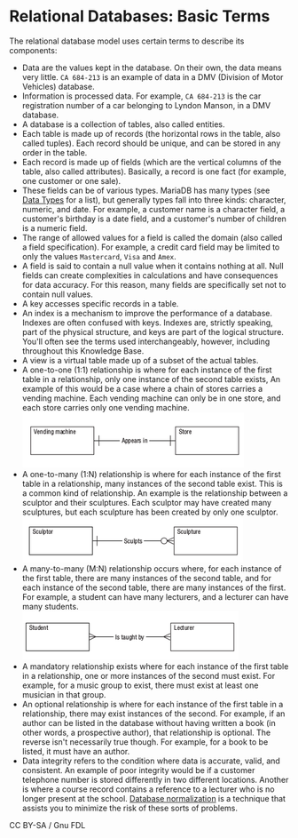 # Relational Databases: Basic Terms

The relational database model uses certain terms to describe its components:

* Data are the values kept in the database. On their own, the data means very little. `CA 684-213` is an example of data in a DMV (Division of Motor Vehicles) database.
* Information is processed data. For example, `CA 684-213` is the car registration number of a car belonging to Lyndon Manson, in a DMV database.
* A database is a collection of tables, also called entities.
* Each table is made up of records (the horizontal rows in the table, also called tuples). Each record should be unique, and can be stored in any order in the table.
* Each record is made up of fields (which are the vertical columns of the table, also called attributes). Basically, a record is one fact (for example, one customer or one sale).
* These fields can be of various types. MariaDB has many types (see [Data Types](https://app.gitbook.com/s/SsmexDFPv2xG2OTyO5yV/reference/data-types) for a list), but generally types fall into three kinds: character, numeric, and date. For example, a customer name is a character field, a customer's birthday is a date field, and a customer's number of children is a numeric field.
* The range of allowed values for a field is called the domain (also called a field specification). For example, a credit card field may be limited to only the values `Mastercard`, `Visa` and `Amex`.
* A field is said to contain a null value when it contains nothing at all. Null fields can create complexities in calculations and have consequences for data accuracy. For this reason, many fields are specifically set not to contain null values.
* A key accesses specific records in a table.
* An index is a mechanism to improve the performance of a database. Indexes are often confused with keys. Indexes are, strictly speaking, part of the physical structure, and keys are part of the logical structure. You'll often see the terms used interchangeably, however, including throughout this Knowledge Base.
* A view is a virtual table made up of a subset of the actual tables.
* A one-to-one (1:1) relationship is where for each instance of the first table in a relationship, only one instance of the second table exists, An example of this would be a case where a chain of stores carries a vending machine. Each vending machine can only be in one store, and each store carries only one vending machine.![one\_to\_one\_relationship](../.gitbook/assets/relational-databases-basic-terms/+image/one_to_one_relationship.png)
* A one-to-many (1:N) relationship is where for each instance of the first table in a relationship, many instances of the second table exist. This is a common kind of relationship. An example is the relationship between a sculptor and their sculptures. Each sculptor may have created many sculptures, but each sculpture has been created by only one sculptor.![one\_to\_many\_relationship](../.gitbook/assets/relational-databases-basic-terms/+image/one_to_many_relationship.png)
* A many-to-many (M:N) relationship occurs where, for each instance of the first table, there are many instances of the second table, and for each instance of the second table, there are many instances of the first. For example, a student can have many lecturers, and a lecturer can have many students.![many\_to\_many\_relationship](../.gitbook/assets/relational-databases-basic-terms/+image/many_to_many_relationship.png)
* A mandatory relationship exists where for each instance of the first table in a relationship, one or more instances of the second must exist. For example, for a music group to exist, there must exist at least one musician in that group.
* An optional relationship is where for each instance of the first table in a relationship, there may exist instances of the second. For example, if an author can be listed in the database without having written a book (in other words, a prospective author), that relationship is optional. The reverse isn't necessarily true though. For example, for a book to be listed, it must have an author.
* Data integrity refers to the condition where data is accurate, valid, and consistent. An example of poor integrity would be if a customer telephone number is stored differently in two different locations. Another is where a course record contains a reference to a lecturer who is no longer present at the school. [Database normalization](database-normalization/) is a technique that assists you to minimize the risk of these sorts of problems.

CC BY-SA / Gnu FDL
